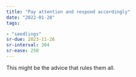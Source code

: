 ```yaml
---
title: "Pay attention and respond accordingly"
date: "2022-01-28"
tags:

- "seedlings"
sr-due: 2023-11-26
sr-interval: 304
sr-ease: 250
---
```


This might be the advice that rules them all.
